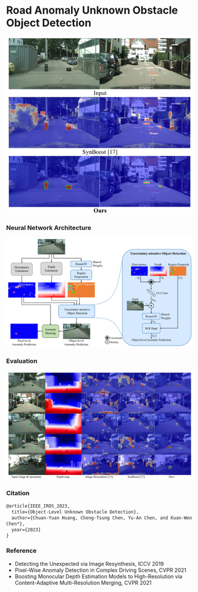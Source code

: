 # Road Anomaly Unknown Obstacle Object Detection
![image](./figures/thumbnail.png)

### Neural Network Architecture
![image](./figures/network_architecture.png)

### Evaluation
![image](./figures/evaluation.png)

### Citation
```
@article{IEEE_IROS_2023,
  title={Object-Level Unknown Obstacle Detection},
  author={Chuan-Yuan Huang, Cheng-Tsung Chen, Yu-An Chen, and Kuan-Wen Chen*},
  year={2023}
}
```

### Reference
- Detecting the Unexpected via Image Resynthesis, ICCV 2019
- Pixel-Wise Anomaly Detection in Complex Driving Scenes, CVPR 2021
- Boosting Monocular Depth Estimation Models to High-Resolution via Content-Adaptive Multi-Resolution Merging, CVPR 2021
